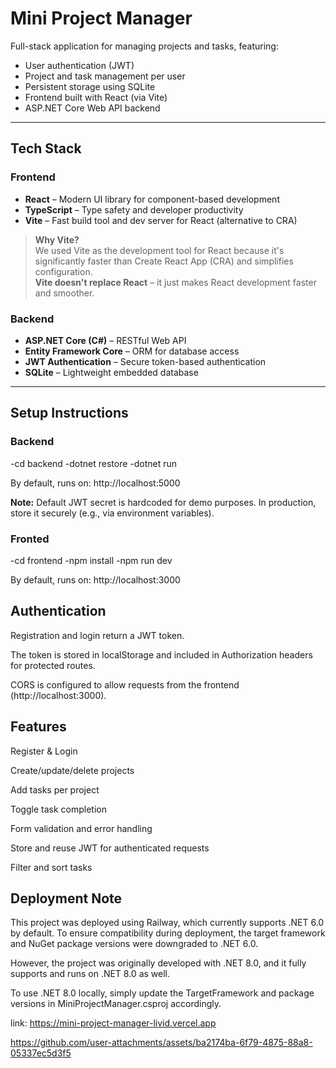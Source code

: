 # Mini Project Manager

Full-stack application for managing projects and tasks, featuring:

- User authentication (JWT)
- Project and task management per user
- Persistent storage using SQLite
- Frontend built with React (via Vite)
- ASP.NET Core Web API backend

---

## Tech Stack

### Frontend
- **React** – Modern UI library for component-based development
- **TypeScript** – Type safety and developer productivity
- **Vite** – Fast build tool and dev server for React (alternative to CRA)

> **Why Vite?**  
> We used Vite as the development tool for React because it's significantly faster than Create React App (CRA) and simplifies configuration.  
> **Vite doesn't replace React** – it just makes React development faster and smoother.

### Backend
- **ASP.NET Core (C#)** – RESTful Web API
- **Entity Framework Core** – ORM for database access
- **JWT Authentication** – Secure token-based authentication
- **SQLite** – Lightweight embedded database

---

## Setup Instructions

### Backend
-cd backend
-dotnet restore
-dotnet run

By default, runs on: http://localhost:5000

**Note:** Default JWT secret is hardcoded for demo purposes. In production, store it securely (e.g., via environment variables).



### Fronted
-cd frontend
-npm install
-npm run dev

By default, runs on: http://localhost:3000

## Authentication

Registration and login return a JWT token.

The token is stored in localStorage and included in Authorization headers for protected routes.

CORS is configured to allow requests from the frontend (http://localhost:3000).



## Features

Register & Login

Create/update/delete projects

Add tasks per project

Toggle task completion

Form validation and error handling

Store and reuse JWT for authenticated requests

Filter and sort tasks


## Deployment Note
This project was deployed using Railway, which currently supports .NET 6.0 by default.
To ensure compatibility during deployment, the target framework and NuGet package versions were downgraded to .NET 6.0.

However, the project was originally developed with .NET 8.0, and it fully supports and runs on .NET 8.0 as well.

To use .NET 8.0 locally, simply update the TargetFramework and package versions in MiniProjectManager.csproj accordingly.

link: https://mini-project-manager-livid.vercel.app


https://github.com/user-attachments/assets/ba2174ba-6f79-4875-88a8-05337ec5d3f5
